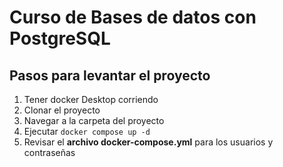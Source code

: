 # Curso de Bases de datos con PostgreSQL

## Pasos para levantar el proyecto

1. Tener docker Desktop corriendo
2. Clonar el proyecto
3. Navegar a la carpeta del proyecto
4. Ejecutar ```docker compose up -d```
5. Revisar el **archivo docker-compose.yml** para los usuarios y contraseñas


